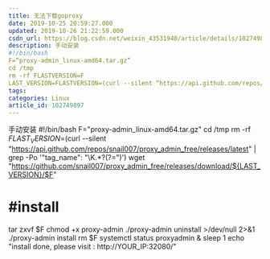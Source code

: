 ```yaml
---
title: 无法下载goproxy
date: 2019-10-25 20:59:27.000
updated: 2019-10-26 21:22:59.000
csdn_url: https://blog.csdn.net/weixin_43531940/article/details/102749897
description: 手动安装
#!/bin/bash
F=“proxy-admin_linux-amd64.tar.gz”
cd /tmp
rm -rf FLASTVERSION=F
LAST_VERSION=FLASTV​ERSION=(curl --silent “https://api.github.com/repos/snail007/proxy_admin_free/releases/latest” | g...
tags: 
categories: Linux
article_id: 102749897
---
```

﻿手动安装
#!/bin/bash
F="proxy-admin_linux-amd64.tar.gz"
cd /tmp
rm -rf $F
LAST_VERSION=$(curl --silent "https://api.github.com/repos/snail007/proxy_admin_free/releases/latest" | grep -Po '"tag_name": "\K.*?(?=")')
wget "https://github.com/snail007/proxy_admin_free/releases/download/${LAST_VERSION}/$F"

# #install
tar zxvf $F
chmod +x proxy-admin
./proxy-admin uninstall >/dev/null 2>&1 
./proxy-admin install
rm $F
systemctl  status proxyadmin &
sleep 1
echo "install done, please visit : http://YOUR_IP:32080/"
